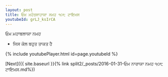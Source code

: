 ```yaml
---
layout: post
title: ਓਮ ਮਹੋਤਸਾਹਾਯਾ ਨਮਹ ੧੦੮ ਟਾਇਮਸ
youtubeId: grLJ_ksIrCA
---
```

 
 
 ਓਮ ਮਹਾਬਲਾਯਾ ਨਮਹ  
 
 -  ਜਿਸ ਕੋਲ ਬਹੁਤ ਤਾਕਤ ਹੈ 
 
  
 
  
 
 
 
 
 
 


{% include youtubePlayer.html id=page.youtubeId %}
 
[Next]({{ site.baseurl }}{% link  split2/_posts/2016-01-31-ਓਮ ਨਾਰਾਯਾ ਨਮਹ ੧੦੮ ਟਾਇਮਸ.md%})
 
